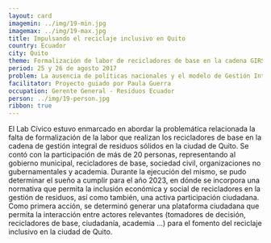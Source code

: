 ```yaml
---
layout: card
imagemin: ../img/19-min.jpg
imagemax: ../img/19-max.jpg
title: Impulsando el reciclaje inclusivo en Quito
country: Ecuador
city: Quito
theme: Formalización de labor de recicladores de base en la cadena GIRS en Quito
period: 25 y 26 de agosto 2017
problem: La ausencia de políticas nacionales y el modelo de Gestión Integral de Residuos Sólidos (GIRS) vigente en el Distrito Metropolitano de Quito (DMQ) reconoce a recicladores de base pero no valoriza su trabajo como la prestacin de un servicio ni fomenta la participación ciudadana en el tema.
facilitator: Proyecto guiado por Paula Guerra
occupation: Gerente General - Residuos Ecuador
person: ../img/19-person.jpg
ribbon: true
---
```


El Lab Cívico estuvo enmarcado en abordar la problemática relacionada la falta de formalización de la labor que realizan los recicladores de base en la cadena de gestión integral de residuos sólidos en la ciudad de Quito. Se contó con la participación de más de 20 personas, representando al gobierno municipal, recicladores de base, sociedad civil, organizaciones no gubernamentales y academia. Durante la ejecución del mismo, se pudo determinar el sueño a cumplir para el año 2023, en dónde se incorpora una normativa que permita la inclusión económica y social de recicladores en la gestión de residuos, así como también, una activa participación ciudadana. Como primera acción, se determinó generar una plataforma ciudadana que permita la interacción entre actores relevantes (tomadores de decisión, recicladores de base, ciudadanía, academia …) para el fomento del reciclaje inclusivo en la ciudad de Quito.
